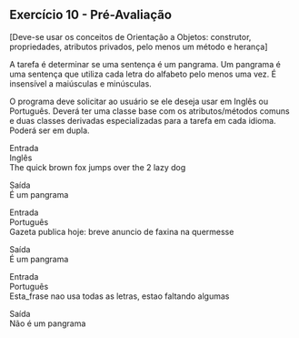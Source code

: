 ## Exercício 10 - Pré-Avaliação

[Deve-se usar os conceitos de Orientação a Objetos: construtor, propriedades, atributos privados, pelo menos um método e herança] 

A tarefa é determinar se uma sentença é um pangrama. Um pangrama é uma sentença que utiliza cada letra do alfabeto pelo menos uma vez. É insensível a maiúsculas e minúsculas.

O programa deve solicitar ao usuário se ele deseja usar em Inglês ou Português. Deverá ter uma classe base com os atributos/métodos comuns e duas classes derivadas especializadas para a tarefa em cada idioma.  Poderá ser em dupla.

Entrada<br>
Inglês<br>
The quick brown fox jumps over the 2 lazy dog

Saída <br>
É um pangrama

Entrada<br>
Português<br>
Gazeta publica hoje: breve anuncio de faxina na quermesse

Saída<br>
É um pangrama

Entrada<br>
Português<br>
Esta_frase nao usa todas as letras, estao faltando algumas

Saída<br>
Não é um pangrama
